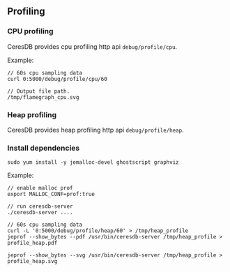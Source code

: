 ## Profiling

### CPU profiling

CeresDB provides cpu profiling http api `debug/profile/cpu`.

Example:

```
// 60s cpu sampling data
curl 0:5000/debug/profile/cpu/60

// Output file path.
/tmp/flamegraph_cpu.svg
```

### Heap profiling

CeresDB provides heap profiling http api `debug/profile/heap`.

### Install dependencies

```
sudo yum install -y jemalloc-devel ghostscript graphviz
```

Example:

```
// enable malloc prof
export MALLOC_CONF=prof:true

// run ceresdb-server
./ceresdb-server ....

// 60s cpu sampling data
curl -L '0:5000/debug/profile/heap/60' > /tmp/heap_profile
jeprof --show_bytes --pdf /usr/bin/ceresdb-server /tmp/heap_profile > profile_heap.pdf

jeprof --show_bytes --svg /usr/bin/ceresdb-server /tmp/heap_profile > profile_heap.svg
```
